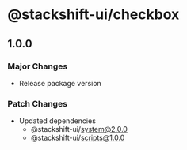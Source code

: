 # @stackshift-ui/checkbox

## 1.0.0

### Major Changes

- Release package version

### Patch Changes

- Updated dependencies
  - @stackshift-ui/system@2.0.0
  - @stackshift-ui/scripts@1.0.0
